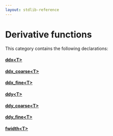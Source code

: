 ```yaml
---
layout: stdlib-reference
---
```

# Derivative functions

This category contains the following declarations:

#### [ddx\<T\>](/stdlib-reference/global-decls/ddx)

#### [ddx\_coarse\<T\>](/stdlib-reference/global-decls/ddx_coarse)

#### [ddx\_fine\<T\>](/stdlib-reference/global-decls/ddx_fine)

#### [ddy\<T\>](/stdlib-reference/global-decls/ddy)

#### [ddy\_coarse\<T\>](/stdlib-reference/global-decls/ddy_coarse)

#### [ddy\_fine\<T\>](/stdlib-reference/global-decls/ddy_fine)

#### [fwidth\<T\>](/stdlib-reference/global-decls/fwidth)

